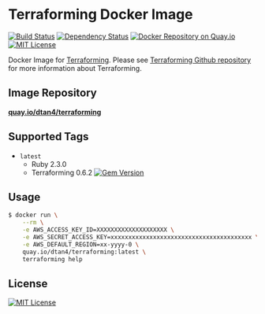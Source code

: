 # Terraforming Docker Image

[![Build Status](https://travis-ci.org/dtan4/dockerfile-terraforming.svg?branch=master)](https://travis-ci.org/dtan4/dockerfile-terraforming)
[![Dependency Status](https://gemnasium.com/dtan4/terraforming.svg)](https://gemnasium.com/dtan4/terraforming)
[![Docker Repository on Quay.io](https://quay.io/repository/dtan4/terraforming/status "Docker Repository on Quay.io")](https://quay.io/repository/dtan4/terraforming)
[![MIT License](http://img.shields.io/badge/license-MIT-blue.svg?style=flat)](LICENSE)

Docker Image for [Terraforming](https://github.com/dtan4/terraforming).
Please see [Terraforming Github repository](https://github.com/dtan4/terraforming) for more information about Terraforming.

## Image Repository

[__quay.io/dtan4/terraforming__](https://quay.io/repository/dtan4/terraforming)

## Supported Tags

- `latest`
  - Ruby 2.3.0
  - Terraforming 0.6.2 [![Gem Version](https://badge.fury.io/rb/terraforming.svg)](http://badge.fury.io/rb/terraforming)


## Usage

```bash
$ docker run \
    --rm \
    -e AWS_ACCESS_KEY_ID=XXXXXXXXXXXXXXXXXXXX \
    -e AWS_SECRET_ACCESS_KEY=xxxxxxxxxxxxxxxxxxxxxxxxxxxxxxxxxxxxxxxx \
    -e AWS_DEFAULT_REGION=xx-yyyy-0 \
    quay.io/dtan4/terraforming:latest \
    terraforming help
```

## License

[![MIT License](http://img.shields.io/badge/license-MIT-blue.svg?style=flat)](LICENSE)
